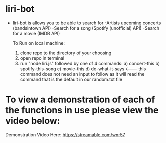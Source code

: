 # liri-bot

* liri-bot is allows you to be able to search for 
    -Artists upcoming concerts (bandsintown API)
    -Search for a song (Spotify (unofficial) API)
    -Search for a movie (IMDB API)
  

  To Run on local machine: 
    1) clone repo to the directory of your choosing
    2) open repo in terminal
    3) run "node liri.js" followed by one of 4 commands:
        a) concert-this <artist name>
        b) spotify-this-song <song name>
        c) movie-this <movie name>
        d) do-what-it-says <--- this command does not need an input to follow as it will 
           read the command that is the default in our random.txt file


# To view a demonstration of each of the functions in use please view the video below: 

Demonstration Video Here: https://streamable.com/wnr57


